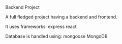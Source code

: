 Backend Project

A full fledged project having a backend and frontend. 

It uses frameworks:
express
react

Database is handled using:
mongoose
MongoDB